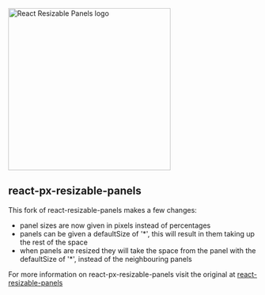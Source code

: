 <img width="328" alt="React Resizable Panels logo" src="https://user-images.githubusercontent.com/29597/210075327-faeb4ca8-31df-4dc8-a649-01d0ee3cd315.png" />

## react-px-resizable-panels

This fork of react-resizable-panels makes a few changes:
* panel sizes are now given in pixels instead of percentages
* panels can be given a defaultSize of '*', this will result in them taking up the rest of the space
* when panels are resized they will take the space from the panel with the defaultSize of '*', instead of the neighbouring panels

For more information on react-px-resizable-panels visit the original at [react-resizable-panels](https://github.com/bvaughn/react-resizable-panels)
